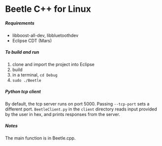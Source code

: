 # Beetle C++ for Linux

##### Requirements
- libboost-all-dev, libbluetoothdev
- Eclipse CDT (Mars)

##### To build and run
1. clone and import the project into Eclipse
2. build
3. in a terminal, ``` cd Debug ``` 
4. ``` sudo ./Beetle ```  

##### Python tcp client
By default, the tcp server runs on port 5000. Passing ```--tcp-port``` sets a different port. ```BeetleClient.py``` in the ```client``` directory reads input provided by the user in hex, and prints responses from the server.

##### Notes
The main function is in Beetle.cpp.
